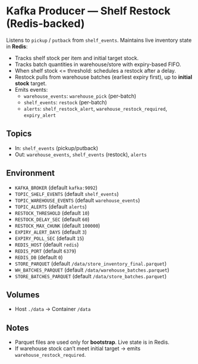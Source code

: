 # Kafka Producer — Shelf Restock (Redis-backed)

Listens to `pickup` / `putback` from `shelf_events`. Maintains live inventory state in **Redis**:
- Tracks shelf stock per item and initial target stock.
- Tracks batch quantities in warehouse/store with expiry-based FIFO.
- When shelf stock <= threshold: schedules a restock after a delay.
- Restock pulls from warehouse batches (earliest expiry first), up to **initial stock** target.
- Emits events:
  - `warehouse_events`: `warehouse_pick` (per-batch)
  - `shelf_events`: `restock` (per-batch)
  - `alerts`: `shelf_restock_alert`, `warehouse_restock_required`, `expiry_alert`

## Topics
- In: `shelf_events` (pickup/putback)
- Out: `warehouse_events`, `shelf_events` (restock), `alerts`

## Environment
- `KAFKA_BROKER` (default `kafka:9092`)
- `TOPIC_SHELF_EVENTS` (default `shelf_events`)
- `TOPIC_WAREHOUSE_EVENTS` (default `warehouse_events`)
- `TOPIC_ALERTS` (default `alerts`)
- `RESTOCK_THRESHOLD` (default `10`)
- `RESTOCK_DELAY_SEC` (default `60`)
- `RESTOCK_MAX_CHUNK` (default `100000`)
- `EXPIRY_ALERT_DAYS` (default `3`)
- `EXPIRY_POLL_SEC` (default `15`)
- `REDIS_HOST` (default `redis`)
- `REDIS_PORT` (default `6379`)
- `REDIS_DB` (default `0`)
- `STORE_PARQUET` (default `/data/store_inventory_final.parquet`)
- `WH_BATCHES_PARQUET` (default `/data/warehouse_batches.parquet`)
- `STORE_BATCHES_PARQUET` (default `/data/store_batches.parquet`)

## Volumes
- Host `./data` → Container `/data`

## Notes
- Parquet files are used only for **bootstrap**. Live state is in Redis.
- If warehouse stock can’t meet initial target → emits `warehouse_restock_required`.
